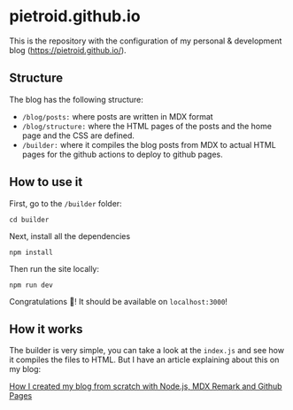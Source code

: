 # pietroid.github.io

This is the repository with the configuration of my personal & development blog (https://pietroid.github.io/). 

## Structure

The blog has the following structure:

- `/blog/posts:` where posts are written in MDX format
- `/blog/structure:` where the HTML pages of the posts and the home page and the CSS are defined.
- `/builder:` where it compiles the blog posts from MDX to actual HTML pages for the github actions to deploy to github pages.

## How to use it

First, go to the `/builder` folder:

```
cd builder
```

Next, install all the dependencies

```
npm install
```

Then run the site locally:

```
npm run dev
```

Congratulations 🚀! It should be available on `localhost:3000`!

## How it works

The builder is very simple, you can take a look at the `index.js` and see how it compiles the files to HTML. But I have an article explaining about this on my blog: 

[How I created my blog from scratch with Node.js, MDX Remark and Github Pages](posts/creating_my_blog.html)